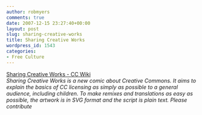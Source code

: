 ```yaml
---
author: robmyers
comments: true
date: 2007-12-15 23:27:40+00:00
layout: post
slug: sharing-creative-works
title: Sharing Creative Works
wordpress_id: 1543
categories:
- Free Culture
---
```


[Sharing Creative Works - CC Wiki](http://wiki.creativecommons.org/Sharing_Creative_Works)  
_Sharing Creative Works is a new comic about Creative Commons. It aims to explain the basics of CC licensing as simply as possible to a general audience, including children. To make remixes and translations as easy as possible, the artwork is in SVG format and the script is plain text. Please contribute_  


